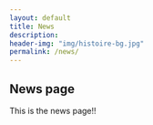 ```yaml
---
layout: default
title: News
description:
header-img: "img/histoire-bg.jpg"
permalink: /news/
--- 
```


## News page

This is the news page!!